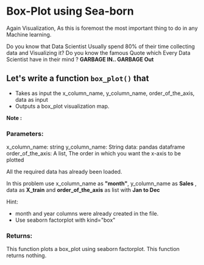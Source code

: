 # Box-Plot using Sea-born

Again Visualization, As this is foremost the most important thing to do in any Machine learning.

Do you know that Data Scientist Usually spend 80% of their time collecting data and Visualizing it?
Do you know the famous Quote which Every Data Scientist have in their mind ? **GARBAGE IN.. GARBAGE Out**


## Let's write a function `box_plot()` that
* Takes as input the x_column_name, y_column_name, order_of_the_axis, data as input
* Outputs a box_plot visualization map.


**Note :**


### Parameters:
x_column_name: string
y_column_name: String
data: pandas dataframe
order_of_the_axis: A list, The order in which you want the x-axis to be plotted


All the required data has already been loaded.

In this problem use x_column_name as **"month"**, y_column_name as **Sales** , data as **X_train** and **order_of_the_axis** as list with **Jan to Dec**  


Hint:
- month and year columns were already created in the file.
- Use seaborn factorplot with kind="box"

### Returns:

This function plots a box_plot using seaborn factorplot. This function returns nothing.

